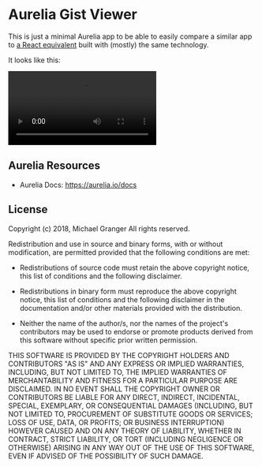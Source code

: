# Aurelia Gist Viewer

This is just a minimal Aurelia app to be able to easily compare a similar app to [a React equivalent](https://github.com/TerrenceLJones/git-gist-viewer) built with (mostly) the same technology.

It looks like this:

![Movie](https://www.dropbox.com/s/0ii26d0molq6pth/AureliaGists.mp4?dl=0)


## Aurelia Resources

* Aurelia Docs: <https://aurelia.io/docs>


## License

Copyright (c) 2018, Michael Granger
All rights reserved.

Redistribution and use in source and binary forms, with or without modification, are permitted provided that the following conditions are met:

* Redistributions of source code must retain the above copyright notice,
  this list of conditions and the following disclaimer.

* Redistributions in binary form must reproduce the above copyright notice,
  this list of conditions and the following disclaimer in the documentation
  and/or other materials provided with the distribution.

* Neither the name of the author/s, nor the names of the project's
  contributors may be used to endorse or promote products derived from this
  software without specific prior written permission.

THIS SOFTWARE IS PROVIDED BY THE COPYRIGHT HOLDERS AND CONTRIBUTORS "AS IS" AND ANY EXPRESS OR IMPLIED WARRANTIES, INCLUDING, BUT NOT LIMITED TO, THE IMPLIED WARRANTIES OF MERCHANTABILITY AND FITNESS FOR A PARTICULAR PURPOSE ARE DISCLAIMED. IN NO EVENT SHALL THE COPYRIGHT OWNER OR CONTRIBUTORS BE LIABLE FOR ANY DIRECT, INDIRECT, INCIDENTAL, SPECIAL, EXEMPLARY, OR CONSEQUENTIAL DAMAGES (INCLUDING, BUT NOT LIMITED TO, PROCUREMENT OF SUBSTITUTE GOODS OR SERVICES; LOSS OF USE, DATA, OR PROFITS; OR BUSINESS INTERRUPTION) HOWEVER CAUSED AND ON ANY THEORY OF LIABILITY, WHETHER IN CONTRACT, STRICT LIABILITY, OR TORT (INCLUDING NEGLIGENCE OR OTHERWISE) ARISING IN ANY WAY OUT OF THE USE OF THIS SOFTWARE, EVEN IF ADVISED OF THE POSSIBILITY OF SUCH DAMAGE.


